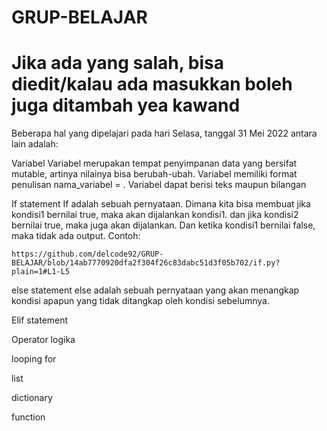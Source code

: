 # GRUP-BELAJAR
# Jika ada yang salah, bisa diedit/kalau ada masukkan boleh juga ditambah yea kawand

Beberapa hal yang dipelajari pada hari Selasa, tanggal 31 Mei 2022 antara lain adalah:

Variabel
    Variabel merupakan tempat penyimpanan data yang bersifat mutable, artinya nilainya bisa berubah-ubah. Variabel memiliki format penulisan nama_variabel = <nilai>. Variabel dapat berisi teks maupun bilangan

If statement
    If adalah sebuah pernyataan. Dimana kita bisa membuat jika kondisi1 bernilai true, maka akan dijalankan kondisi1. dan jika kondisi2 bernilai true, maka juga akan dijalankan. Dan ketika kondisi1 bernilai false, maka tidak ada output.
    Contoh:
    
    https://github.com/delcode92/GRUP-BELAJAR/blob/14ab7770920dfa2f304f26c83dabc51d3f05b702/if.py?plain=1#L1-L5
    

else statement
    else adalah sebuah pernyataan yang akan menangkap kondisi apapun yang tidak ditangkap oleh kondisi sebelumnya.

Elif statement
    

Operator logika

looping for

list

dictionary

function
